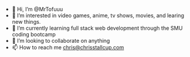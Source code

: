 - 👋 Hi, I’m @MrTofuuu
- 👀 I’m interested in video games, anime, tv shows, movies, and learing new things.
- 🌱 I’m currently learning full stack web development through the SMU coding bootcamp
- 💞️ I’m looking to collaborate on anything
- 📫 How to reach me chris@chrisstallcup.com

<!---
MrTofuuu/MrTofuuu is a ✨ special ✨ repository because its `README.md` (this file) appears on your GitHub profile.
You can click the Preview link to take a look at your changes.
--->
